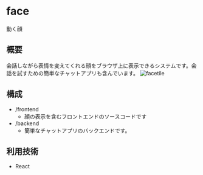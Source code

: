 # face
動く顔

## 概要
会話しながら表情を変えてくれる顔をブラウザ上に表示できるシステムです。会話を試すための簡単なチャットアプリも含んでいます。
![facetile](https://github.com/midoriba/face/assets/48616869/2376b571-022a-40a1-b5fe-5f9cc97fcf41)

## 構成
* /frontend
  * 顔の表示を含むフロントエンドのソースコードです
* /backend
  * 簡単なチャットアプリのバックエンドです。
## 利用技術
* React

